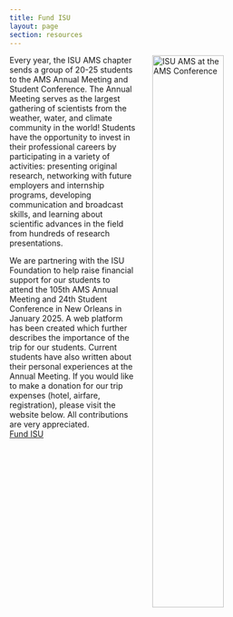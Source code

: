 ```yaml
---
title: Fund ISU
layout: page
section: resources
---
```

<img src="{{ site.baseurl }}/uploads/images/ISU AMS Chapter Poster.jpg?raw=true" alt="ISU AMS at the AMS Conference" style="width:50%; padding-left: 30px; float:right;">

Every year, the ISU AMS chapter sends a group of 20-25 students to the AMS Annual Meeting and Student Conference. The Annual Meeting serves as the largest gathering of scientists from 
the weather, water, and climate community in the world! Students have the opportunity to invest in their professional careers by participating in a variety of activities: presenting original research, networking with future employers and internship programs, developing communication and broadcast skills, and learning about scientific advances in the field from hundreds of research presentations.  

We are partnering with the ISU Foundation to help raise financial support for our students to attend the 105th AMS Annual Meeting and 24th Student Conference in New Orleans in January 2025. A web platform has been created which further describes the importance of the trip for our students. Current students have also written about their personal experiences at the Annual Meeting. If you would like to make a donation for our trip expenses (hotel, airfare, registration), please visit the website below.  All contributions are very appreciated. 
<br>
<a href="https://fundisu.foundation.iastate.edu/project/40773" class="btn btn-primary" target="_blank" rel="noopener noreferrer">Fund ISU</a>
